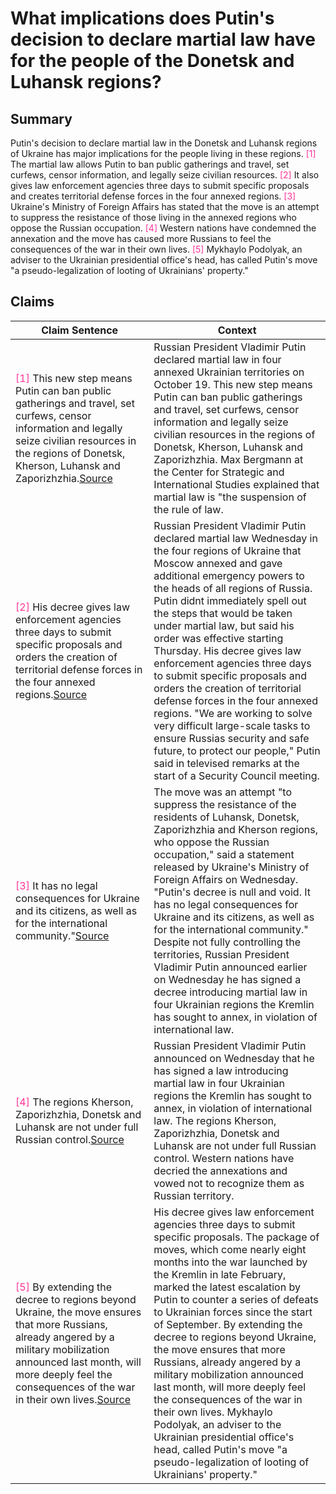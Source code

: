 # What implications does Putin's decision to declare martial law have for the people of the Donetsk and Luhansk regions?

## Summary
Putin's decision to declare martial law in the Donetsk and Luhansk regions of Ukraine has major implications for the people living in these regions. <font color=#FF3399>[1]</font> The martial law allows Putin to ban public gatherings and travel, set curfews, censor information, and legally seize civilian resources. <font color=#FF3399>[2]</font> It also gives law enforcement agencies three days to submit specific proposals and creates territorial defense forces in the four annexed regions. <font color=#FF3399>[3]</font> Ukraine's Ministry of Foreign Affairs has stated that the move is an attempt to suppress the resistance of those living in the annexed regions who oppose the Russian occupation. <font color=#FF3399>[4]</font> Western nations have condemned the annexation and the move has caused more Russians to feel the consequences of the war in their own lives. <font color=#FF3399>[5]</font> Mykhaylo Podolyak, an adviser to the Ukrainian presidential office's head, has called Putin's move "a pseudo-legalization of looting of Ukrainians' property."

## Claims
| Claim Sentence | Context |
|---|---|
|<font color=#FF3399>[1]</font> This new step means Putin can ban public gatherings and travel, set curfews, censor information and legally seize civilian resources in the regions of Donetsk, Kherson, Luhansk and Zaporizhzhia.<a href="https://www.thetrumpet.com/26293-putin-declares-martial-law-in-ukraine" target="_blank">Source</a>| Russian President Vladimir Putin declared martial law in four annexed Ukrainian territories on October 19. This new step means Putin can ban public gatherings and travel, set curfews, censor information and legally seize civilian resources in the regions of Donetsk, Kherson, Luhansk and Zaporizhzhia. Max Bergmann at the Center for Strategic and International Studies explained that martial law is "the suspension of the rule of law.|
|<font color=#FF3399>[2]</font> His decree gives law enforcement agencies three days to submit specific proposals and orders the creation of territorial defense forces in the four annexed regions.<a href="https://www.politico.com/news/2022/10/19/putin-martial-law-annexed-ukraine-00062475" target="_blank">Source</a>| Russian President Vladimir Putin declared martial law Wednesday in the four regions of Ukraine that Moscow annexed and gave additional emergency powers to the heads of all regions of Russia. Putin didnt immediately spell out the steps that would be taken under martial law, but said his order was effective starting Thursday. His decree gives law enforcement agencies three days to submit specific proposals and orders the creation of territorial defense forces in the four annexed regions. "We are working to solve very difficult large-scale tasks to ensure Russias security and safe future, to protect our people," Putin said in televised remarks at the start of a Security Council meeting.|
|<font color=#FF3399>[3]</font> It has no legal consequences for Ukraine and its citizens, as well as for the international community."<a href="https://www.cnn.com/europe/live-news/russia-ukraine-war-news-10-19-22/h_8ac097cb7f20df7b1d6aeb6e85d7ae81" target="_blank">Source</a>| The move was an attempt "to suppress the resistance of the residents of Luhansk, Donetsk, Zaporizhzhia and Kherson regions, who oppose the Russian occupation," said a statement released by Ukraine's Ministry of Foreign Affairs on Wednesday. "Putin's decree is null and void. It has no legal consequences for Ukraine and its citizens, as well as for the international community." Despite not fully controlling the territories, Russian President Vladimir Putin announced earlier on Wednesday he has signed a decree introducing martial law in four Ukrainian regions the Kremlin has sought to annex, in violation of international law.|
|<font color=#FF3399>[4]</font> The regions Kherson, Zaporizhzhia, Donetsk and Luhansk are not under full Russian control.<a href="https://www.cnn.com/europe/live-news/russia-ukraine-war-news-10-19-22/h_f5c56f5ecd1176ed411c4cea123ec739" target="_blank">Source</a>| Russian President Vladimir Putin announced on Wednesday that he has signed a law introducing martial law in four Ukrainian regions the Kremlin has sought to annex, in violation of international law. The regions Kherson, Zaporizhzhia, Donetsk and Luhansk are not under full Russian control. Western nations have decried the annexations and vowed not to recognize them as Russian territory.|
|<font color=#FF3399>[5]</font> By extending the decree to regions beyond Ukraine, the move ensures that more Russians, already angered by a military mobilization announced last month, will more deeply feel the consequences of the war in their own lives.<a href="https://www.rferl.org/a/ukraine-russia-drone-attacks/32090900.html" target="_blank">Source</a>| His decree gives law enforcement agencies three days to submit specific proposals. The package of moves, which come nearly eight months into the war launched by the Kremlin in late February, marked the latest escalation by Putin to counter a series of defeats to Ukrainian forces since the start of September. By extending the decree to regions beyond Ukraine, the move ensures that more Russians, already angered by a military mobilization announced last month, will more deeply feel the consequences of the war in their own lives. Mykhaylo Podolyak, an adviser to the Ukrainian presidential office's head, called Putin's move "a pseudo-legalization of looting of Ukrainians' property."|

